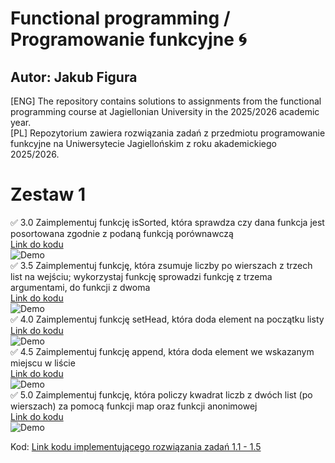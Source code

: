 # Functional programming / Programowanie funkcyjne :cyclone:
## Autor: Jakub Figura
[ENG] The repository contains solutions to assignments from the functional programming course at Jagiellonian University in the 2025/2026 academic year. <br/>
[PL] Repozytorium zawiera rozwiązania zadań z przedmiotu programowanie funkcyjne na Uniwersytecie Jagiellońskim z roku akademickiego 2025/2026.
<br/>

# Zestaw 1

✅ 3.0 Zaimplementuj funkcję isSorted, która sprawdza czy dana funkcja jest posortowana zgodnie z podaną funkcją porównawczą
<br/>
[Link do kodu](https://github.com/jakubfigura/functional_programming/blob/main/lab1/solutions/src/main/scala/SimpleApp.scala)
<br/>
![Demo](https://github.com/user-attachments/assets/af7db49c-339e-43ed-9104-ad9f91c9fa83)
<br/>
✅ 3.5 Zaimplementuj funkcję, która zsumuje liczby po wierszach z trzech list na wejściu; wykorzystaj funkcję sprowadzi funkcję z trzema argumentami, do funkcji z dwoma 
<br/>
[Link do kodu](https://github.com/jakubfigura/functional_programming/commit/0e9bda197a79a84c0045b6b107ebcb4f376b6c1d)
<br/>
![Demo](https://github.com/user-attachments/assets/2077db4a-cc09-4a85-aaf0-84e001ab69c7)
<br/>
✅ 4.0 Zaimplementuj funkcję setHead, która doda element na początku listy
<br/>
[Link do kodu](https://github.com/jakubfigura/functional_programming/commit/9bf5e5a7085305fc8bb8c9a5738ed46cc74d2628)
<br/>
![Demo](https://github.com/user-attachments/assets/8af25fec-9503-4f01-b6f4-dcbec35e7dec)
<br/>
✅ 4.5 Zaimplementuj funkcję append, która doda element we wskazanym miejscu w liście
<br/>
[Link do kodu](https://github.com/jakubfigura/functional_programming/commit/9d7fe70a82e411a54bbfe9c0d4adea5e5133763e)
<br/>
![Demo](https://github.com/user-attachments/assets/2da5bda7-fd90-4d57-97b8-b913963bc86c)
<br/>
✅ 5.0 Zaimplementuj funkcję, która policzy kwadrat liczb z dwóch list (po wierszach) za pomocą funkcji map oraz funkcji anonimowej
<br/>
[Link do kodu](https://github.com/jakubfigura/functional_programming/commit/8527b35bc078eef06657e5e980593cbe74df3188)
<br/>
![Demo](https://github.com/user-attachments/assets/2d093f98-6b73-4192-a297-7f3c7cfc1ca1)
<br/>

Kod: [Link kodu implementującego rozwiązania zadań 1.1 - 1.5](https://github.com/jakubfigura/functional_programming/blob/main/lab1/solutions/src/main/scala/SimpleApp.scala)

